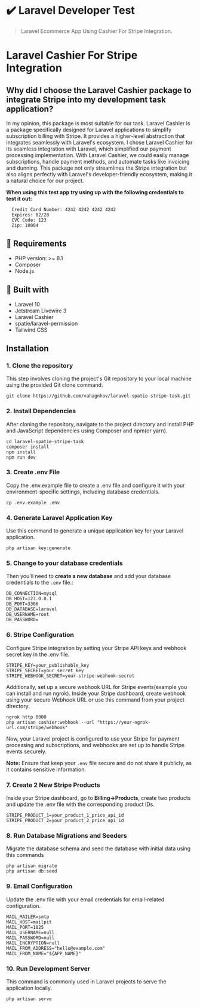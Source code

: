 ✔️ Laravel Developer Test
======================
>  Laravel Ecommerce App Using Cashier For Stripe Integration.

# Laravel Cashier For Stripe Integration

## Why did I choose the Laravel Cashier package to integrate Stripe into my development task application?

In my opinion, this package is most suitable for our task. Laravel Cashier is a package specifically designed for
Laravel applications to simplify subscription billing with Stripe. It provides a higher-level abstraction that
integrates seamlessly with Laravel's ecosystem.
I chose Laravel Cashier for its seamless integration with Laravel, which simplified our payment processing implementation.
With Laravel Cashier, we could easily manage subscriptions, handle payment methods, and automate tasks like invoicing
and dunning. This package not only streamlines the Stripe integration but also aligns perfectly with Laravel's
developer-friendly ecosystem, making it a natural choice for our project.

**When using this test app try using up with the following credentials to test it out:**

      Credit Card Number: 4242 4242 4242 4242 
      Expires: 02/28
      CVC Code: 123
      Zip: 10004

## 🔌 Requirements

- PHP version: >= 8.1
- Composer
- Node.js

## 🧰 Built with

- Laravel 10
- Jetstream Livewire 3
- Laravel Cashier
- spatie/laravel-permission
- Tailwind CSS

## Installation

### 1. Clone the repository

This step involves cloning the project's Git repository to your local machine using the provided Git clone command.

```
git clone https://github.com/vahagnhov/laravel-spatie-stripe-task.git
```

### 2. Install Dependencies

After cloning the repository, navigate to the project directory and install PHP and JavaScript dependencies using
Composer and npm(or yarn).

```
cd laravel-spatie-stripe-task
composer install
npm install
npm run dev
```

### 3. Create .env File

Copy the .env.example file to create a .env file and configure it with your environment-specific
settings, including database credentials.

```
cp .env.example .env
```

### 4. Generate Laravel Application Key

Use this command to generate a unique application key for your Laravel application.

```
php artisan key:generate
```

### 5. Change to your database credentials

Then you'll need to **create a new database** and add your database credentials to the `.env` file.:

```
DB_CONNECTION=mysql
DB_HOST=127.0.0.1
DB_PORT=3306
DB_DATABASE=laravel
DB_USERNAME=root
DB_PASSWORD=
```

### 6. Stripe Configuration

Configure Stripe integration by setting your Stripe API keys and webhook secret key in the .env file.

```
STRIPE_KEY=your_publishable_key
STRIPE_SECRET=your_secret_key
STRIPE_WEBHOOK_SECRET=your-stripe-webhook-secret
```

Additionally, set up a secure webhook URL for Stripe events(example you can install and run ngrok).
Inside your Stripe dashboard, create webhook using your secure Webhook URL or use this command from your
project directory.

```
ngrok http 8000
php artisan cashier:webhook --url "https://your-ngrok-url.com/stripe/webhook"
```

Now, your Laravel project is configured to use your Stripe for payment processing and subscriptions, and webhooks are
set up to handle Stripe events securely.

**Note:** Ensure that keep your `.env` file secure and do not share it publicly, as it contains sensitive information.

### 7. Create 2 New Stripe Products

Inside your Stripe dashboard, go to **Billing->Products**, create two products and update the .env file with
the corresponding product IDs.

```
STRIPE_PRODUCT_1=your_product_1_price_api_id
STRIPE_PRODUCT_2=your_product_2_price_api_id
```  

### 8. Run Database Migrations and Seeders
Migrate the database schema and seed the database with initial data using this commands

```
php artisan migrate
php artisan db:seed
```

### 9. Email Configuration

Update the .env file with your email credentials for email-related configuration.

```
MAIL_MAILER=smtp
MAIL_HOST=mailpit
MAIL_PORT=1025
MAIL_USERNAME=null
MAIL_PASSWORD=null
MAIL_ENCRYPTION=null
MAIL_FROM_ADDRESS="hello@example.com"
MAIL_FROM_NAME="${APP_NAME}"
```

### 10. Run Development Server

This command is commonly used in Laravel projects to serve the application locally.

```
php artisan serve
```
